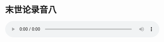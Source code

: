 # 末世论录音八

<audio style="width: 100%;" preload="false" controls controlslist="nodownload"><source src="http://file.simai.life/audio/mp3/old/27429.mp3" type="audio/mpeg">Your browser does not support the audio element.</audio>


